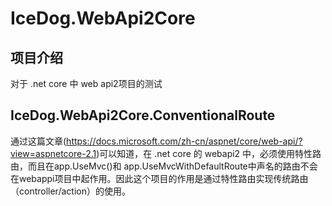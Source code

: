 # IceDog.WebApi2Core

## 项目介绍
对于 .net core 中 web api2项目的测试

## IceDog.WebApi2Core.ConventionalRoute

通过这篇文章(https://docs.microsoft.com/zh-cn/aspnet/core/web-api/?view=aspnetcore-2.1)可以知道，在 .net core 的 webapi2 
中，必须使用特性路由，而且在app.UseMvc()和 app.UseMvcWithDefaultRoute中声名的路由不会在webappi项目中起作用。因此这个项目的作用是通过特性路由实现传统路由（controller/action）的使用。